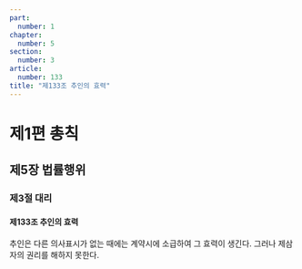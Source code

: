 ```yaml
---
part:
  number: 1
chapter:
  number: 5
section:
  number: 3
article:
  number: 133
title: "제133조 추인의 효력"
---
```


# 제1편 총칙

## 제5장 법률행위

### 제3절 대리

#### 제133조 추인의 효력

추인은 다른 의사표시가 없는 때에는 계약시에 소급하여 그 효력이 생긴다. 그러나 제삼자의 권리를 해하지 못한다.
